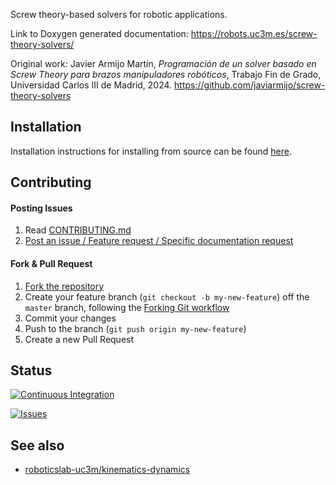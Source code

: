 Screw theory-based solvers for robotic applications.

Link to Doxygen generated documentation: https://robots.uc3m.es/screw-theory-solvers/

Original work: Javier Armijo Martín, *Programación de un solver basado en Screw Theory para brazos manipuladores robóticos*, Trabajo Fin de Grado, Universidad Carlos III de Madrid, 2024. https://github.com/javiarmijo/screw-theory-solvers

## Installation

Installation instructions for installing from source can be found [here](doc/screw-theory-solvers-install.md).

## Contributing

#### Posting Issues

1. Read [CONTRIBUTING.md](CONTRIBUTING.md)
2. [Post an issue / Feature request / Specific documentation request](https://github.com/roboticslab-uc3m/screw-theory-solvers/issues)

#### Fork & Pull Request

1. [Fork the repository](https://github.com/roboticslab-uc3m/screw-theory-solvers/fork)
2. Create your feature branch (`git checkout -b my-new-feature`) off the `master` branch, following the [Forking Git workflow](https://www.atlassian.com/git/tutorials/comparing-workflows/forking-workflow)
3. Commit your changes
4. Push to the branch (`git push origin my-new-feature`)
5. Create a new Pull Request

## Status

[![Continuous Integration](https://github.com/roboticslab-uc3m/screw-theory-solvers/actions/workflows/ci.yml/badge.svg)](https://github.com/roboticslab-uc3m/screw-theory-solvers/actions/workflows/ci.yml)

[![Issues](https://img.shields.io/github/issues/roboticslab-uc3m/screw-theory-solvers.svg?label=Issues)](https://github.com/roboticslab-uc3m/screw-theory-solvers/issues)

## See also

- [roboticslab-uc3m/kinematics-dynamics](https://github.com/roboticslab-uc3m/kinematics-dynamics)
